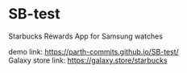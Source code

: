# SB-test
Starbucks Rewards App for Samsung watches  

demo link: https://parth-commits.github.io/SB-test/   
Galaxy store link: https://galaxy.store/starbucks   
